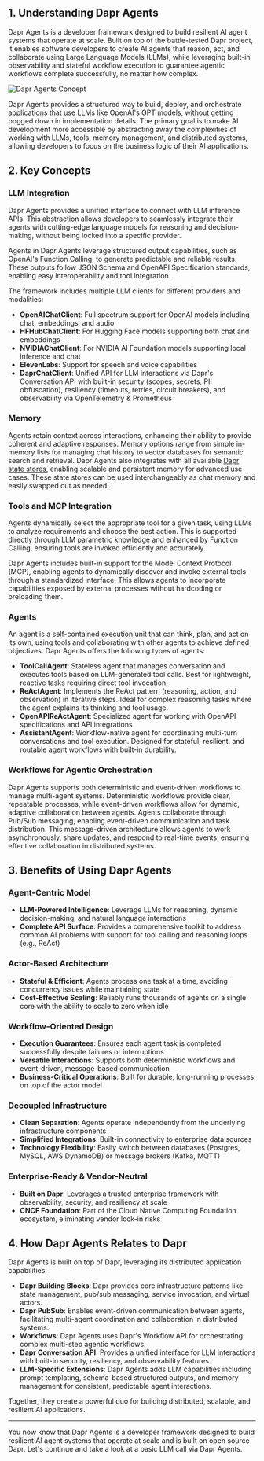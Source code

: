 ## 1. Understanding Dapr Agents

Dapr Agents is a developer framework designed to build resilient AI agent systems that operate at scale. Built on top of the battle-tested Dapr project, it enables software developers to create AI agents that reason, act, and collaborate using Large Language Models (LLMs), while leveraging built-in observability and stateful workflow execution to guarantee agentic workflows complete successfully, no matter how complex.

![Dapr Agents Concept](https://dapr.github.io/dapr-agents/img/concepts-agents.png)

Dapr Agents provides a structured way to build, deploy, and orchestrate applications that use LLMs like OpenAI's GPT models, without getting bogged down in implementation details. The primary goal is to make AI development more accessible by abstracting away the complexities of working with LLMs, tools, memory management, and distributed systems, allowing developers to focus on the business logic of their AI applications.

## 2. Key Concepts

### LLM Integration

Dapr Agents provides a unified interface to connect with LLM inference APIs. This abstraction allows developers to seamlessly integrate their agents with cutting-edge language models for reasoning and decision-making, without being locked into a specific provider. 

Agents in Dapr Agents leverage structured output capabilities, such as OpenAI's Function Calling, to generate predictable and reliable results. These outputs follow JSON Schema and OpenAPI Specification standards, enabling easy interoperability and tool integration.

The framework includes multiple LLM clients for different providers and modalities:

- **OpenAIChatClient**: Full spectrum support for OpenAI models including chat, embeddings, and audio
- **HFHubChatClient**: For Hugging Face models supporting both chat and embeddings
- **NVIDIAChatClient**: For NVIDIA AI Foundation models supporting local inference and chat
- **ElevenLabs**: Support for speech and voice capabilities
- **DaprChatClient**: Unified API for LLM interactions via Dapr's Conversation API with built-in security (scopes, secrets, PII obfuscation), resiliency (timeouts, retries, circuit breakers), and observability via OpenTelemetry & Prometheus

### Memory

Agents retain context across interactions, enhancing their ability to provide coherent and adaptive responses. Memory options range from simple in-memory lists for managing chat history to vector databases for semantic search and retrieval. Dapr Agents also integrates with all available [Dapr state stores](https://docs.dapr.io/operations/components/setup-state-store/), enabling scalable and persistent memory for advanced use cases. These state stores can be used interchangeably as chat memory and easily swapped out as needed.

### Tools and MCP Integration

Agents dynamically select the appropriate tool for a given task, using LLMs to analyze requirements and choose the best action. This is supported directly through LLM parametric knowledge and enhanced by Function Calling, ensuring tools are invoked efficiently and accurately.

Dapr Agents includes built-in support for the Model Context Protocol (MCP), enabling agents to dynamically discover and invoke external tools through a standardized interface. This allows agents to incorporate capabilities exposed by external processes without hardcoding or preloading them.

### Agents

An agent is a  self-contained execution unit that can think, plan, and act on its own, using tools and collaborating with other agents to achieve defined objectives. Dapr Agents offers the following types of agents:

- **ToolCallAgent**: Stateless agent that manages conversation and executes tools based on LLM-generated tool calls. Best for lightweight, reactive tasks requiring direct tool invocation.
- **ReActAgent**: Implements the ReAct pattern (reasoning, action, and observation) in iterative steps. Ideal for complex reasoning tasks where the agent explains its thinking and tool usage.
- **OpenAPIReActAgent**: Specialized agent for working with OpenAPI specifications and API integrations
- **AssistantAgent**: Workflow-native agent for coordinating multi-turn conversations and tool execution. Designed for stateful, resilient, and routable agent workflows with built-in durability.

### Workflows for Agentic Orchestration

Dapr Agents supports both deterministic and event-driven workflows to manage multi-agent systems. Deterministic workflows provide clear, repeatable processes, while event-driven workflows allow for dynamic, adaptive collaboration between agents. Agents collaborate through Pub/Sub messaging, enabling event-driven communication and task distribution. This message-driven architecture allows agents to work asynchronously, share updates, and respond to real-time events, ensuring effective collaboration in distributed systems.

## 3. Benefits of Using Dapr Agents

### Agent-Centric Model

- **LLM-Powered Intelligence**: Leverage LLMs for reasoning, dynamic decision-making, and natural language interactions
- **Complete API Surface**: Provides a comprehensive toolkit to address common AI problems with support for tool calling and reasoning loops (e.g., ReAct)

### Actor-Based Architecture

- **Stateful & Efficient**: Agents process one task at a time, avoiding concurrency issues while maintaining state
- **Cost-Effective Scaling**: Reliably runs thousands of agents on a single core with the ability to scale to zero when idle

### Workflow-Oriented Design

- **Execution Guarantees**: Ensures each agent task is completed successfully despite failures or interruptions
- **Versatile Interactions**: Supports both deterministic workflows and event-driven, message-based communication
- **Business-Critical Operations**: Built for durable, long-running processes on top of the actor model

### Decoupled Infrastructure

- **Clean Separation**: Agents operate independently from the underlying infrastructure components
- **Simplified Integrations**: Built-in connectivity to enterprise data sources
- **Technology Flexibility**: Easily switch between databases (Postgres, MySQL, AWS DynamoDB) or message brokers (Kafka, MQTT)

### Enterprise-Ready & Vendor-Neutral

- **Built on Dapr**: Leverages a trusted enterprise framework with observability, security, and resiliency at scale
- **CNCF Foundation**: Part of the Cloud Native Computing Foundation ecosystem, eliminating vendor lock-in risks

## 4. How Dapr Agents Relates to Dapr

Dapr Agents is built on top of Dapr, leveraging its distributed application capabilities:

- **Dapr Building Blocks**: Dapr provides core infrastructure patterns like state management, pub/sub messaging, service invocation, and virtual actors.
- **Dapr PubSub**: Enables event-driven communication between agents, facilitating multi-agent coordination and collaboration in distributed systems.
- **Workflows**: Dapr Agents uses Dapr's Workflow API for orchestrating complex multi-step agentic workflows.
- **Dapr Conversation API**: Provides a unified interface for LLM interactions with built-in security, resiliency, and observability features.
- **LLM-Specific Extensions**: Dapr Agents adds LLM capabilities including prompt templating, schema-based structured outputs, and memory management for consistent, predictable agent interactions.

Together, they create a powerful duo for building distributed, scalable, and resilient AI applications.

---

You now know that Dapr Agents is a developer framework designed to build resilient AI agent systems that operate at scale and is built on open source Dapr. Let's continue and take a look at a basic LLM call via Dapr Agents.
